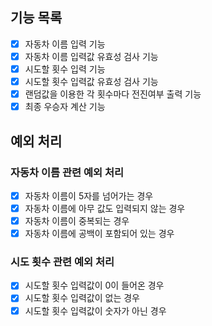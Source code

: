 ## 기능 목록

- [x] 자동차 이름 입력 기능
- [x] 자동차 이름 입력값 유효성 검사 기능
- [x] 시도할 횟수 입력 기능
- [x] 시도할 횟수 입력값 유효성 검사 기능
- [x] 랜덤값을 이용한 각 횟수마다 전진여부 출력 기능
- [x] 최종 우승자 계산 기능

## 예외 처리

### 자동차 이름 관련 예외 처리

- [x] 자동차 이름이 5자를 넘어가는 경우
- [x] 자동차 이름에 아무 값도 입력되지 않는 경우
- [x] 자동차 이름이 중복되는 경우
- [x] 자동차 이름에 공백이 포함되어 있는 경우

### 시도 횟수 관련 예외 처리

- [x] 시도할 횟수 입력값이 0이 들어온 경우
- [x] 시도할 횟수 입력값이 없는 경우
- [x] 시도할 횟수 입력값이 숫자가 아닌 경우
